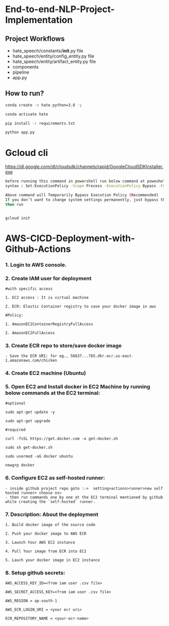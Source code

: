# End-to-end-NLP-Project-Implementation


## Project Workflows

- hate_speech/constants/__init__.py file  
- hate_speech/entity/config_entity.py file
- hate_speech/entity/artifact_entity.py file     
- components
- pipeline
- app.py


## How to run?

```bash
conda create -n hate python=3.8 -y
```

```bash
conda activate hate
```

```bash
pip install -r requirements.txt
```

```bash
python app.py
```


# Gcloud cli
https://dl.google.com/dl/cloudsdk/channels/rapid/GoogleCloudSDKInstaller.exe

```bash
before running this command in powershell run below command at poweshell cli :  
syntax : Set-ExecutionPolicy -Scope Process -ExecutionPolicy Bypass -Force

Above command will Temporarily Bypass Execution Policy (Recommended)
If you don’t want to change system settings permanently, just bypass the policy for the current session:
then run


gcloud init
```


# AWS-CICD-Deployment-with-Github-Actions

### 1. Login to AWS console.

### 2. Create IAM user for deployment

	#with specific access

	1. EC2 access : It is virtual machine

	2. ECR: Elastic Container registry to save your docker image in aws

	#Policy:

	1. AmazonEC2ContainerRegistryFullAccess

	2. AmazonEC2FullAccess

	
### 3. Create ECR repo to store/save docker image
    - Save the ECR URI: for eg., 56637...765.dkr.ecr.us-east-1.amazonaws.com/chicken

	
### 4. Create EC2 machine (Ubuntu) 

### 5. Open EC2 and Install docker in EC2 Machine by running below commands at the EC2 terminal:
	
	#optional

	sudo apt-get update -y

	sudo apt-get upgrade
	
	#required

	curl -fsSL https://get.docker.com -o get-docker.sh

	sudo sh get-docker.sh

	sudo usermod -aG docker ubuntu

	newgrp docker
	
### 6. Configure EC2 as self-hosted runner:
    - inside github project repo goto :->  setting>actions>runner>new self hosted runner> choose os> 
	- then run commands one by one at the EC2 terminal mentioned by github while creating the `self-hosted` runner.

### 7. Description: About the deployment

	1. Build docker image of the source code

	2. Push your docker image to AWS ECR

	3. Launch Your AWS EC2 instance

	4. Pull Your image from ECR into EC2

	5. Lauch your docker image in EC2 instance

### 8. Setup github secrets:

    AWS_ACCESS_KEY_ID=<from iam user .csv file>

    AWS_SECRET_ACCESS_KEY=<from iam user .csv file>

    AWS_REGION = ap-south-1

    AWS_ECR_LOGIN_URI = <your ecr uri>

    ECR_REPOSITORY_NAME = <your-ecr-name>

